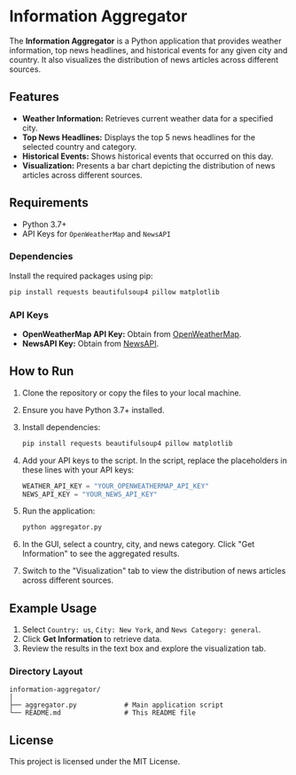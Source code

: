 # Information Aggregator

The **Information Aggregator** is a Python application that provides weather information, top news headlines, and historical events for any given city and country. It also visualizes the distribution of news articles across different sources.

## Features
- **Weather Information:** Retrieves current weather data for a specified city.
- **Top News Headlines:** Displays the top 5 news headlines for the selected country and category.
- **Historical Events:** Shows historical events that occurred on this day.
- **Visualization:** Presents a bar chart depicting the distribution of news articles across different sources.

## Requirements
- Python 3.7+
- API Keys for `OpenWeatherMap` and `NewsAPI`

### Dependencies
Install the required packages using pip:

```bash
pip install requests beautifulsoup4 pillow matplotlib
```

### API Keys
- **OpenWeatherMap API Key:** Obtain from [OpenWeatherMap](https://home.openweathermap.org/users/sign_up).
- **NewsAPI Key:** Obtain from [NewsAPI](https://newsapi.org/register).

## How to Run

1. Clone the repository or copy the files to your local machine.

2. Ensure you have Python 3.7+ installed.

3. Install dependencies:

   ```bash
   pip install requests beautifulsoup4 pillow matplotlib
   ```

4. Add your API keys to the script. In the script, replace the placeholders in these lines with your API keys:

   ```python
   WEATHER_API_KEY = "YOUR_OPENWEATHERMAP_API_KEY"
   NEWS_API_KEY = "YOUR_NEWS_API_KEY"
   ```

5. Run the application:

   ```bash
   python aggregator.py
   ```

6. In the GUI, select a country, city, and news category. Click "Get Information" to see the aggregated results.

7. Switch to the "Visualization" tab to view the distribution of news articles across different sources.

## Example Usage
1. Select `Country: us`, `City: New York`, and `News Category: general`.
2. Click **Get Information** to retrieve data.
3. Review the results in the text box and explore the visualization tab.

### Directory Layout
```
information-aggregator/
│
├── aggregator.py            # Main application script
└── README.md                # This README file
```


## License
This project is licensed under the MIT License.
